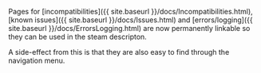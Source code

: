 ---
---
Pages for [incompatibilities]({{ site.baseurl }}/docs/Incompatibilities.html), [known issues]({{ site.baseurl }}/docs/Issues.html) and [errors/logging]({{ site.baseurl }}/docs/ErrorsLogging.html) are now permanently linkable so they can be used in the steam descripton.

A side-effect from this is that they are also easy to find through the navigation menu.